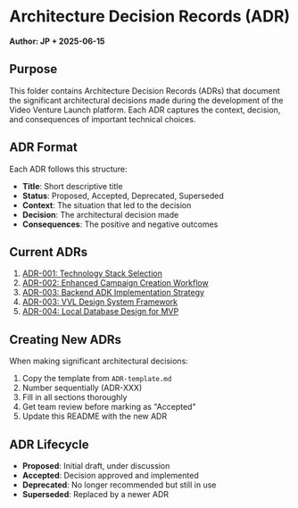 # Architecture Decision Records (ADR)

**Author: JP + 2025-06-15**

## Purpose

This folder contains Architecture Decision Records (ADRs) that document the significant architectural decisions made during the development of the Video Venture Launch platform. Each ADR captures the context, decision, and consequences of important technical choices.

## ADR Format

Each ADR follows this structure:
- **Title**: Short descriptive title
- **Status**: Proposed, Accepted, Deprecated, Superseded
- **Context**: The situation that led to the decision
- **Decision**: The architectural decision made
- **Consequences**: The positive and negative outcomes

## Current ADRs

1. [ADR-001: Technology Stack Selection](./ADR-001-technology-stack.md)
2. [ADR-002: Enhanced Campaign Creation Workflow](./ADR-002-enhanced-campaign-creation.md)
3. [ADR-003: Backend ADK Implementation Strategy](./ADR-003-backend-adk-implementation.md)
4. [ADR-003: VVL Design System Framework](./ADR-003-VVL-Design-System-Framework.md)
5. [ADR-004: Local Database Design for MVP](./ADR-004-local-database-design.md)

## Creating New ADRs

When making significant architectural decisions:
1. Copy the template from `ADR-template.md`
2. Number sequentially (ADR-XXX)
3. Fill in all sections thoroughly
4. Get team review before marking as "Accepted"
5. Update this README with the new ADR

## ADR Lifecycle

- **Proposed**: Initial draft, under discussion
- **Accepted**: Decision approved and implemented
- **Deprecated**: No longer recommended but still in use
- **Superseded**: Replaced by a newer ADR 